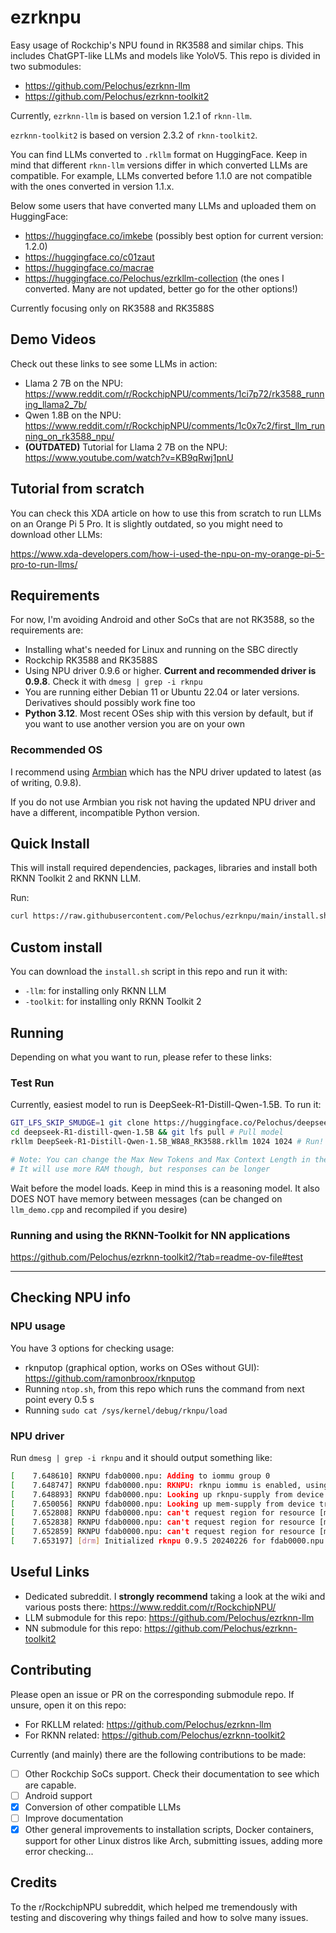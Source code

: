 # ezrknpu
Easy usage of Rockchip's NPU found in RK3588 and similar chips. This includes ChatGPT-like LLMs and models like YoloV5. 
This repo is divided in two submodules:
- https://github.com/Pelochus/ezrknn-llm
- https://github.com/Pelochus/ezrknn-toolkit2

Currently, `ezrknn-llm` is based on version 1.2.1 of `rknn-llm`. 

`ezrknn-toolkit2` is based on version 2.3.2 of `rknn-toolkit2`.



You can find LLMs converted to `.rkllm` format on HuggingFace. Keep in mind that different `rknn-llm` versions differ in
which converted LLMs are compatible. For example, LLMs converted before 1.1.0 are not compatible with the ones converted in version 1.1.x.

Below some users that have converted many LLMs and uploaded them on HuggingFace:
- https://huggingface.co/imkebe (possibly best option for current version: 1.2.0)
- https://huggingface.co/c01zaut
- https://huggingface.co/macrae
- https://huggingface.co/Pelochus/ezrkllm-collection (the ones I converted. Many are not updated, better go for the other options!)

Currently focusing only on RK3588 and RK3588S

## Demo Videos
Check out these links to see some LLMs in action:
- Llama 2 7B on the NPU: https://www.reddit.com/r/RockchipNPU/comments/1ci7p72/rk3588_running_llama2_7b/
- Qwen 1.8B on the NPU: https://www.reddit.com/r/RockchipNPU/comments/1c0x7c2/first_llm_running_on_rk3588_npu/
- **(OUTDATED)** Tutorial for Llama 2 7B on the NPU: https://www.youtube.com/watch?v=KB9qRwj1pnU

## Tutorial from scratch
You can check this XDA article on how to use this from scratch to run LLMs on an Orange Pi 5 Pro.
It is slightly outdated, so you might need to download other LLMs:

https://www.xda-developers.com/how-i-used-the-npu-on-my-orange-pi-5-pro-to-run-llms/

## Requirements
For now, I'm avoiding Android and other SoCs that are not RK3588, so the requirements are:
- Installing what's needed for Linux and running on the SBC directly
- Rockchip RK3588 and RK3588S
- Using NPU driver 0.9.6 or higher. **Current and recommended driver is 0.9.8**. Check it with `dmesg | grep -i rknpu`
- You are running either Debian 11 or Ubuntu 22.04 or later versions. Derivatives should possibly work fine too
- **Python 3.12**. Most recent OSes ship with this version by default, but if you want to use another version you are on your own

### Recommended OS
I recommend using [Armbian](https://www.armbian.com/)
which has the NPU driver updated to latest (as of writing, 0.9.8).

If you do not use Armbian you risk not having the updated NPU driver and have a different, incompatible Python version.

## Quick Install
This will install required dependencies, packages, libraries and install both RKNN Toolkit 2 and RKNN LLM.

Run: 
```bash
curl https://raw.githubusercontent.com/Pelochus/ezrknpu/main/install.sh | sudo bash
```

## Custom install
You can download the `install.sh` script in this repo and run it with:
- `-llm`: for installing only RKNN LLM
- `-toolkit`: for installing only RKNN Toolkit 2

## Running
Depending on what you want to run, please refer to these links:

### Test Run
Currently, easiest model to run is DeepSeek-R1-Distill-Qwen-1.5B. To run it:

```bash
GIT_LFS_SKIP_SMUDGE=1 git clone https://huggingface.co/Pelochus/deepseek-R1-distill-qwen-1.5B # Running git lfs pull after is usually better
cd deepseek-R1-distill-qwen-1.5B && git lfs pull # Pull model
rkllm DeepSeek-R1-Distill-Qwen-1.5B_W8A8_RK3588.rkllm 1024 1024 # Run!

# Note: You can change the Max New Tokens and Max Context Length in the last command!
# It will use more RAM though, but responses can be longer
```

Wait before the model loads. Keep in mind this is a reasoning model. It also DOES NOT have memory between messages (can be changed on `llm_demo.cpp` and recompiled if you desire)

### Running and using the RKNN-Toolkit for NN applications
https://github.com/Pelochus/ezrknn-toolkit2/?tab=readme-ov-file#test

<hr>

## Checking NPU info
### NPU usage
You have 3 options for checking usage:
- rknputop (graphical option, works on OSes without GUI): https://github.com/ramonbroox/rknputop
- Running `ntop.sh`, from this repo which runs the command from next point every 0.5 s
- Running `sudo cat /sys/kernel/debug/rknpu/load`

### NPU driver
Run `dmesg | grep -i rknpu` and it should output something like:

```bash
[    7.648610] RKNPU fdab0000.npu: Adding to iommu group 0
[    7.648747] RKNPU fdab0000.npu: RKNPU: rknpu iommu is enabled, using iommu mode
[    7.648893] RKNPU fdab0000.npu: Looking up rknpu-supply from device tree
[    7.650056] RKNPU fdab0000.npu: Looking up mem-supply from device tree
[    7.652808] RKNPU fdab0000.npu: can't request region for resource [mem 0xfdab0000-0xfdabffff]
[    7.652838] RKNPU fdab0000.npu: can't request region for resource [mem 0xfdac0000-0xfdacffff]
[    7.652859] RKNPU fdab0000.npu: can't request region for resource [mem 0xfdad0000-0xfdadffff]
[    7.653197] [drm] Initialized rknpu 0.9.5 20240226 for fdab0000.npu on minor 1
```

## Useful Links
- Dedicated subreddit. I **strongly recommend** taking a look at the wiki and various posts there: https://www.reddit.com/r/RockchipNPU/
- LLM submodule for this repo: https://github.com/Pelochus/ezrknn-llm
- NN submodule for this repo: https://github.com/Pelochus/ezrknn-toolkit2

## Contributing
Please open an issue or PR on the corresponding submodule repo. If unsure, open it on this repo:
- For RKLLM related: https://github.com/Pelochus/ezrknn-llm
- For RKNN related: https://github.com/Pelochus/ezrknn-toolkit2

Currently (and mainly) there are the following contributions to be made:
- [ ] Other Rockchip SoCs support. Check their documentation to see which are capable.
- [ ] Android support
- [x] Conversion of other compatible LLMs
- [ ] Improve documentation
- [x] Other general improvements to installation scripts, Docker containers, support for other Linux distros like Arch, submitting issues, adding more error checking...

## Credits
To the r/RockchipNPU subreddit, which helped me tremendously with testing and discovering why things failed and how to solve many issues.

